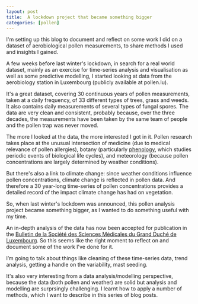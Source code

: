 ```yaml
---
layout: post
title:  A lockdown project that became something bigger
categories: [pollen]
---
```

I'm setting up this blog to document and reflect on some work I did on a dataset of aerobiological pollen measurements, to share methods I used and insights I gained.

A few weeks before last winter's lockdown, in search for a real world dataset, mainly as an exercise for time-series analysis and visualisation as well as some predictive modelling, I started looking at data from the aerobiology station in Luxembourg (publicly available at pollen.lu).

It's a great dataset, covering 30 continuous years of pollen measurements, taken at a daily frequency, of 33 different types of trees, grass and weeds. It also contains daily measurements of several types of fungal spores. The data are very clean and consistent, probably because, over the three decades, the measurements have been taken by the same team of people and the pollen trap was never moved.

The more I looked at the data, the more interested I got in it. Pollen research takes place at the unusual intersection of medicine (due to medical relevance of pollen allergies), botany (particularly [phenology](https://en.wikipedia.org/wiki/Phenology), which studies periodic events of biological life cycles), and meteorology (because pollen concentrations are largely determined by weather conditions). 
<!-- break -->
But there's also a link to climate change: since weather conditions influence pollen concentrations, climate change is reflected in pollen data. And therefore a 30 year-long time-series of pollen concentrations provides a detailed record of the impact climate change has had on vegetation.

So, when last winter's lockdown was announced, this pollen analysis project became something bigger, as I wanted to do something useful with my time.

An in-depth analysis of the data has now been accepted for publication in the [Bulletin de la Société des Sciences Médicales du Grand Duché de Luxembourg](https://ssm.lu/bulletin/). So this seems like the right moment to reflect on and document some of the work I've done for it. 

I’m going to talk about things like cleaning of these time-series data, trend analysis, getting a handle on the variability, mast seeding.

It's also very interesting from a data analysis/modelling perspective, because the data (both pollen and weather) are solid but analysis and modelling are surprsingly challenging. I learnt how to apply a number of methods, which I want to describe in this series of blog posts.


